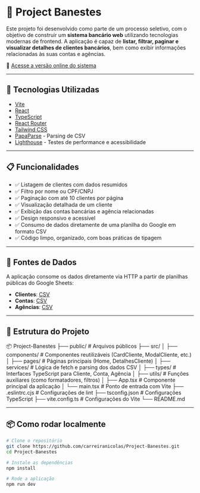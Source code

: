 
# 💸 Project Banestes

Este projeto foi desenvolvido como parte de um processo seletivo, com o objetivo de construir um **sistema bancário web** utilizando tecnologias modernas de frontend. A aplicação é capaz de **listar, filtrar, paginar e visualizar detalhes de clientes bancários**, bem como exibir informações relacionadas às suas contas e agências.

🔗 [Acesse a versão online do sistema](https://carreiranicolas.github.io/Project-Banestes/) <!-- substitua se o link de deploy for outro -->

---

## 🚀 Tecnologias Utilizadas

- [Vite](https://vitejs.dev/)
- [React](https://reactjs.org/)
- [TypeScript](https://www.typescriptlang.org/)
- [React Router](https://reactrouter.com/) <!-- remova se não utilizou -->
- [Tailwind CSS](https://tailwindcss.com/) <!-- remova se não utilizou -->
- [PapaParse](https://www.papaparse.com/) - Parsing de CSV
- [Lighthouse](https://developer.chrome.com/docs/lighthouse/overview) - Testes de performance e acessibilidade

---

## 📋 Funcionalidades

- ✅ Listagem de clientes com dados resumidos
- ✅ Filtro por nome ou CPF/CNPJ
- ✅ Paginação com até 10 clientes por página
- ✅ Visualização detalhada de um cliente
- ✅ Exibição das contas bancárias e agência relacionadas
- ✅ Design responsivo e acessível
- ✅ Consumo de dados diretamente de uma planilha do Google em formato CSV
- ✅ Código limpo, organizado, com boas práticas de tipagem

---

## 🔗 Fontes de Dados

A aplicação consome os dados diretamente via HTTP a partir de planilhas públicas do Google Sheets:

- **Clientes**: [CSV](https://docs.google.com/spreadsheets/d/1PBN_HQOi5ZpKDd63mouxttFvvCwtmY97Tb5if5_cdBA/gviz/tq?tqx=out:csv&sheet=clientes)
- **Contas**: [CSV](https://docs.google.com/spreadsheets/d/1PBN_HQOi5ZpKDd63mouxttFvvCwtmY97Tb5if5_cdBA/gviz/tq?tqx=out:csv&sheet=contas)
- **Agências**: [CSV](https://docs.google.com/spreadsheets/d/1PBN_HQOi5ZpKDd63mouxttFvvCwtmY97Tb5if5_cdBA/gviz/tq?tqx=out:csv&sheet=agencias)

---

## 🧩 Estrutura do Projeto

📦 Project-Banestes
├── public/                   # Arquivos públicos
├── src/
│   ├── components/           # Componentes reutilizáveis (CardCliente, ModalCliente, etc.)
│   ├── pages/                # Páginas principais (Home, DetalhesCliente)
│   ├── services/             # Lógica de fetch e parsing dos dados CSV
│   ├── types/                # Interfaces TypeScript para Cliente, Conta, Agência
│   ├── utils/                # Funções auxiliares (como formatadores, filtros)
│   ├── App.tsx              # Componente principal da aplicação
│   └── main.tsx             # Ponto de entrada com Vite
├── .eslintrc.cjs             # Configurações de lint
├── tsconfig.json             # Configurações TypeScript
├── vite.config.ts            # Configurações do Vite
└── README.md

---

## 📦 Como rodar localmente

```bash
# Clone o repositório
git clone https://github.com/carreiranicolas/Project-Banestes.git
cd Project-Banestes

# Instale as dependências
npm install

# Rode a aplicação
npm run dev
